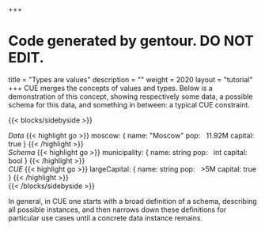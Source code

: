 +++
# Code generated by gentour. DO NOT EDIT.
title = "Types are values"
description = ""
weight = 2020
layout = "tutorial"
+++
CUE merges the concepts of values and types.
Below is a demonstration of this concept,
showing respectively
some data, a possible schema for this data,
and something in between: a typical CUE constraint.

{{< blocks/sidebyside >}}
<div class="col">
<i>Data</i>
{{< highlight go >}}
moscow: {
  name:    "Moscow"
  pop:     11.92M
  capital: true
}
{{< /highlight >}}
</div>

<div class="col">
<i>Schema</i>
{{< highlight go >}}
municipality: {
  name:    string
  pop:     int
  capital: bool
}
{{< /highlight >}}
</div>

<div class="col">
<i>CUE</i>
{{< highlight go >}}
largeCapital: {
  name:    string
  pop:     >5M
  capital: true
}
{{< /highlight >}}
</div>
{{< /blocks/sidebyside >}}

In general, in CUE one starts with a broad definition of a schema,
describing all possible instances,
and then narrows down these definitions for particular use cases
until a concrete data instance remains.
